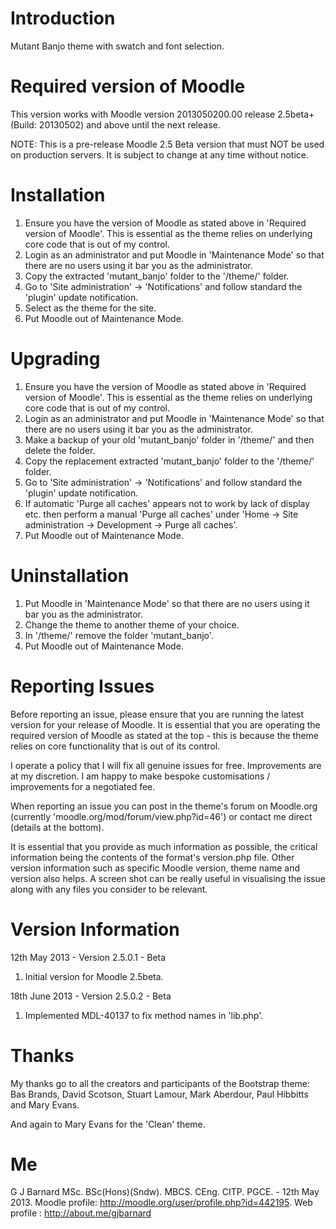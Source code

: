 Introduction
============
Mutant Banjo theme with swatch and font selection.

Required version of Moodle
==========================
This version works with Moodle version 2013050200.00 release 2.5beta+ (Build: 20130502) and above until the next release.

NOTE: This is a pre-release Moodle 2.5 Beta version that must NOT be used on production servers.  It is subject to change
at any time without notice.

Installation
============
 1. Ensure you have the version of Moodle as stated above in 'Required version of Moodle'.  This is essential as the
    theme relies on underlying core code that is out of my control.
 2. Login as an administrator and put Moodle in 'Maintenance Mode' so that there are no users using it bar you as the administrator.
 3. Copy the extracted 'mutant_banjo' folder to the '/theme/' folder.
 4. Go to 'Site administration' -> 'Notifications' and follow standard the 'plugin' update notification.
 5. Select as the theme for the site.
 6. Put Moodle out of Maintenance Mode.

Upgrading
=========
 1. Ensure you have the version of Moodle as stated above in 'Required version of Moodle'.  This is essential as the
    theme relies on underlying core code that is out of my control.
 2. Login as an administrator and put Moodle in 'Maintenance Mode' so that there are no users using it bar you as the administrator.
 3. Make a backup of your old 'mutant_banjo' folder in '/theme/' and then delete the folder.
 4. Copy the replacement extracted 'mutant_banjo' folder to the '/theme/' folder.
 5. Go to 'Site administration' -> 'Notifications' and follow standard the 'plugin' update notification.
 6. If automatic 'Purge all caches' appears not to work by lack of display etc. then perform a manual 'Purge all caches'
   under 'Home -> Site administration -> Development -> Purge all caches'.
 7. Put Moodle out of Maintenance Mode.

Uninstallation
==============
 1. Put Moodle in 'Maintenance Mode' so that there are no users using it bar you as the administrator.
 2. Change the theme to another theme of your choice.
 3. In '/theme/' remove the folder 'mutant_banjo'.
 4. Put Moodle out of Maintenance Mode.

Reporting Issues
================
Before reporting an issue, please ensure that you are running the latest version for your release of Moodle.  It is essential
that you are operating the required version of Moodle as stated at the top - this is because the theme relies on core
functionality that is out of its control.

I operate a policy that I will fix all genuine issues for free.  Improvements are at my discretion.  I am happy to make bespoke
customisations / improvements for a negotiated fee. 

When reporting an issue you can post in the theme's forum on Moodle.org (currently 'moodle.org/mod/forum/view.php?id=46')
or contact me direct (details at the bottom).

It is essential that you provide as much information as possible, the critical information being the contents of the format's 
version.php file.  Other version information such as specific Moodle version, theme name and version also helps.  A screen shot
can be really useful in visualising the issue along with any files you consider to be relevant.

Version Information
===================
12th May 2013 - Version 2.5.0.1 - Beta
  1.  Initial version for Moodle 2.5beta.

18th June 2013 - Version 2.5.0.2 - Beta
  1.  Implemented MDL-40137 to fix method names in 'lib.php'.

Thanks
======
My thanks go to all the creators and participants of the Bootstrap theme:
Bas Brands, David Scotson, Stuart Lamour, Mark Aberdour, Paul Hibbitts and Mary Evans.

And again to Mary Evans for the 'Clean' theme.

Me
==
G J Barnard MSc. BSc(Hons)(Sndw). MBCS. CEng. CITP. PGCE. - 12th May 2013.
Moodle profile: http://moodle.org/user/profile.php?id=442195.
Web profile   : http://about.me/gjbarnard
